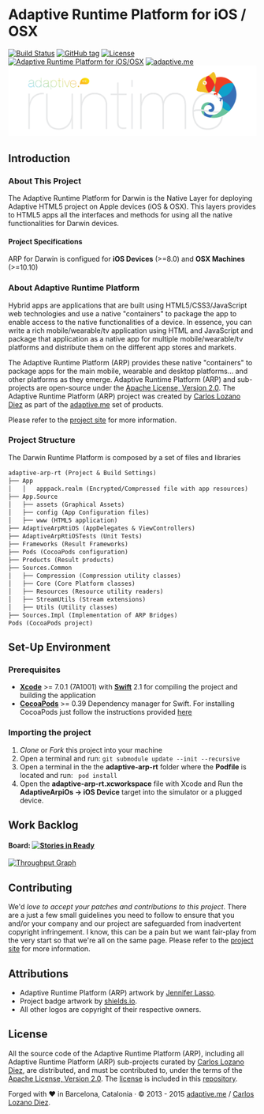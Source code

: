 # Adaptive Runtime Platform for iOS / OSX 
[![Build Status](https://travis-ci.org/AdaptiveMe/adaptive-arp-darwin.svg?branch=master)](https://travis-ci.org/AdaptiveMe/adaptive-arp-darwin)
[![GitHub tag](https://img.shields.io/github/tag/AdaptiveMe/adaptive-arp-darwin.svg)](https://github.com/AdaptiveMe/adaptive-arp-darwin) 
[![License](https://img.shields.io/badge/license-apache%202-blue.svg)](https://raw.githubusercontent.com/AdaptiveMe/adaptive-arp-api/master/LICENSE) 
[![Adaptive Runtime Platform for iOS/OSX](https://img.shields.io/badge/arp-ios/osx-cccccc.svg)](https://github.com/AdaptiveMe/adaptive-arp-darwin)
[![adaptive.me](https://img.shields.io/badge/adaptive-me-fdcb0e.svg)](http://adaptive.me)
[![Adaptive Runtime Platform](https://raw.githubusercontent.com/AdaptiveMe/AdaptiveMe.github.io/master/assets/logos/normal/arp_for_iOS.png)](#)

## Introduction

### About This Project

The Adaptive Runtime Platform for Darwin is the Native Layer for deploying Adaptive HTML5 project on Apple devices (iOS & OSX). This layers provides to HTML5 apps all the interfaces and methods for using all the native functionalities for Darwin devices.

#### Project Specifications

ARP for Darwin is configued for **iOS Devices** (>=8.0) and **OSX Machines** (>=10.10)

### About Adaptive Runtime Platform

Hybrid apps are applications that are built using HTML5/CSS3/JavaScript web technologies and use a native "containers" to package the app to enable access to the native functionalities of a device. In essence, you can write a rich mobile/wearable/tv application using HTML and JavaScript and package that application as a native app for multiple mobile/wearable/tv platforms and distribute them on the different app stores and markets.

The Adaptive Runtime Platform (ARP) provides these native "containers" to package apps for the main mobile, wearable and desktop platforms... and other platforms as they emerge. Adaptive Runtime Platform (ARP) and sub-projects are open-source under the [Apache License, Version 2.0](http://www.apache.org/licenses/LICENSE-2.0.html). The Adaptive Runtime Platform (ARP) project was created by [Carlos Lozano Diez](https://github.com/carloslozano) as part of the [adaptive.me](http://adaptive.me) set of products.

Please refer to the [project site](http://adaptiveme.github.io) for more information.

### Project Structure

The Darwin Runtime Platform is composed by a set of files and libraries

```
adaptive-arp-rt (Project & Build Settings)
├── App 
│   │   apppack.realm (Encrypted/Compressed file with app resources)
├── App.Source
│   ├── assets (Graphical Assets)
│   ├── config (App Configuration files)
│   ├── www (HTML5 application)
├── AdaptiveArpRtiOS (AppDelegates & ViewControllers)
├── AdaptiveArpRtiOSTests (Unit Tests)
├── Frameworks (Result Frameworks)
├── Pods (CocoaPods configuration)
├── Products (Result products)
├── Sources.Common
│   ├── Compression (Compression utility classes)
│   ├── Core (Core Platform classes)
│   ├── Resources (Resource utility readers)
│   ├── StreamUtils (Stream extensions)
│   ├── Utils (Utility classes)
├── Sources.Impl (Implementation of ARP Bridges)
Pods (CocoaPods project)
```
## Set-Up Environment

### Prerequisites

- **[Xcode](https://developer.apple.com/xcode/)** >= 7.0.1 (7A1001) with **[Swift](https://developer.apple.com/swift/)** 2.1 for compiling the project and building the application
- **[CocoaPods](https://cocoapods.org/)** >= 0.39 Dependency manager for Swift. For installing CocoaPods just follow the instructions provided [here](https://cocoapods.org/#install)

### Importing the project

1. _Clone_ or _Fork_ this project into your machine
2. Open a terminal and run:
  ```git submodule update --init --recursive```
3. Open a terminal in the the **adaptive-arp-rt** folder where the **Podfile** is located and run:
  ``` pod install```
4. Open the **adaptive-arp-rt.xcworkspace** file with Xcode and Run the **AdaptiveArpiOs -> iOS Device** target into the simulator or a plugged device.

## Work Backlog

#### Board: [![Stories in Ready](https://badge.waffle.io/AdaptiveMe/adaptive-arp-darwin.svg?label=ready&title=Ready)](https://waffle.io/AdaptiveMe/adaptive-arp-darwin)

[![Throughput Graph](https://graphs.waffle.io/AdaptiveMe/adaptive-arp-darwin/throughput.svg)](https://waffle.io/AdaptiveMe/adaptive-arp-darwin/metrics)

## Contributing

We'd *love to accept your patches and contributions to this project*.  There are a just a few small guidelines you need to follow to ensure that you and/or your company and our project are safeguarded from inadvertent copyright infringement. I know, this can be a pain but we want fair-play from the very start so that we're all on the same page. Please refer to the [project site](http://adaptiveme.github.io) for more information.

## Attributions

* Adaptive Runtime Platform (ARP) artwork by [Jennifer Lasso](https://github.com/Jlassob).
* Project badge artwork by [shields.io](http://shields.io/).
* All other logos are copyright of their respective owners.

## License
All the source code of the Adaptive Runtime Platform (ARP), including all Adaptive Runtime Platform (ARP) sub-projects curated by [Carlos Lozano Diez](https://github.com/carloslozano), are distributed, and must be contributed to, under the terms of the [Apache License, Version 2.0](http://www.apache.org/licenses/LICENSE-2.0.html). The [license](https://raw.githubusercontent.com/AdaptiveMe/adaptive-arp-api/master/LICENSE) is included in this [repository](https://raw.githubusercontent.com/AdaptiveMe/adaptive-arp-api/master/LICENSE).

Forged with :heart: in Barcelona, Catalonia · © 2013 - 2015 [adaptive.me](http://adaptive.me) / [Carlos Lozano Diez](http://google.com/+CarlosLozano).


